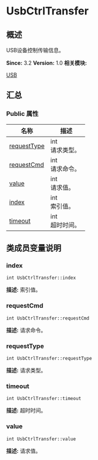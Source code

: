 # UsbCtrlTransfer


## 概述

USB设备控制传输信息。

**Since:**
3.2
**Version:**
1.0
**相关模块:**

[USB](_u_s_b.md)


## 汇总


### Public 属性

  | 名称 | 描述 | 
| -------- | -------- |
| [requestType](#requesttype) | int<br/>请求类型。&nbsp; | 
| [requestCmd](#requestcmd) | int<br/>请求命令。&nbsp; | 
| [value](#value) | int<br/>请求值。&nbsp; | 
| [index](#index) | int<br/>索引值。&nbsp; | 
| [timeout](#timeout) | int<br/>超时时间。&nbsp; | 


## 类成员变量说明


### index

  
```
int UsbCtrlTransfer::index
```
**描述:**
索引值。


### requestCmd

  
```
int UsbCtrlTransfer::requestCmd
```
**描述:**
请求命令。


### requestType

  
```
int UsbCtrlTransfer::requestType
```
**描述:**
请求类型。


### timeout

  
```
int UsbCtrlTransfer::timeout
```
**描述:**
超时时间。


### value

  
```
int UsbCtrlTransfer::value
```
**描述:**
请求值。
